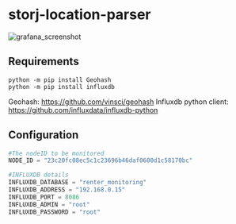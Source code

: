 # storj-location-parser


![grafana_screenshot](https://s18.postimg.org/4qau6w3i1/Selection_003.png)

## Requirements
```
python -m pip install Geohash
python -m pip install influxdb
```
Geohash: https://github.com/vinsci/geohash
Influxdb python client: https://github.com/influxdata/influxdb-python

## Configuration
```python
#The nodeID to be monitored
NODE_ID = "23c20fc08ec5c1c23696b46daf0600d1c58170bc"

#INFLUXDB details
INFLUXDB_DATABASE = "renter_monitoring"
INFLUXDB_ADDRESS = "192.168.0.15"
INFLUXDB_PORT = 8086
INFLUXDB_ADMIN = "root"
INFLUXDB_PASSWORD = "root"
```
